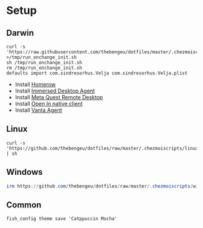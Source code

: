 # Setup

## Darwin

```console
curl -s 'https://raw.githubusercontent.com/thebengeu/dotfiles/master/.chezmoiscripts/darwin/run_onchange_init.sh' >/tmp/run_onchange_init.sh
sh /tmp/run_onchange_init.sh
rm /tmp/run_onchange_init.sh
defaults import com.sindresorhus.Velja com.sindresorhus.Velja.plist
```

- Install [Homerow](https://install.appcenter.ms/users/dexterleng/apps/homerow-redux/distribution_groups/production)
- Install [Immersed Desktop Agent](https://immersed.com/)
- Install [Meta Quest Remote Desktop](https://www.meta.com/help/quest/articles/horizon/getting-started-in-horizon-workrooms/use-computer-in-VR-workrooms/)
- Install [Open In native client](https://github.com/andy-portmen/native-client/releases)
- Install [Vanta Agent](https://app.vanta.com/employee/onboarding)

## Linux

```console
curl -s 'https://github.com/thebengeu/dotfiles/raw/master/.chezmoiscripts/linux/run_onchange_init.sh' | sh
```

## Windows

```powershell
irm https://github.com/thebengeu/dotfiles/raw/master/.chezmoiscripts/windows/run_onchange_init-admin.ps1 | iex
```

## Common

```console
fish_config theme save 'Catppuccin Mocha'
```
